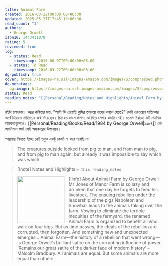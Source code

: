```yaml
---
title: Animal Farm
created: 2016-03-22T00:00:00+06:00
updated: 2025-05-27T17:45:19+06:00
read_count: "1"
authors:
  - George Orwell
isbn10: 1443411078
rating: 5
reviewed: true
log:
  - status: Read
    timestamp: 2016-08-07T00:00:00+06:00
  - status: To Read
    timestamp: 2016-03-22T00:00:00+06:00
dg-publish: true
cover: https://images-na.ssl-images-amazon.com/images/S/compressed.photo.goodreads.com/books/1325861570i/170448.jpg
dg-metatags:
  og:image: https://images-na.ssl-images-amazon.com/images/S/compressed.photo.goodreads.com/books/1325861570i/170448.jpg
status: Read
reading_notes: "[[Personal/Reading/Notes and Highlights/Animal Farm by George Orwell|Animal Farm by George Orwell]]"
---
```

বইটা চমৎকার। রুদ্রর কবিতার মত, "আমি কি চেয়েছি কুমির তাড়ায়ে বাঘের কবলে যেতে?" মেবি ওরওয়েল সত্যিকার অর্থে চিরায়ত সাহিত্যের জন্ম দিয়েছেন। চিরায়ত ভালোবাসাও, যা নিয়ে লেখার কমতি নেই। তেমন চিরায়ত এই মানবিক অন্ধকারগুলোও। [[Personal/Reading/Books/Read/1984 by George Orwell|১৯৮৪]] এবং অ্যানিমাল ফার্ম সেই অন্ধকারের উপাখ্যান।  
  
স্পয়লার লিখতে ইচ্ছে নেই তবুও একটু ক্যোট না করে পারছি না:

> The creatures outside looked from pig to man, and from man to pig, and from pig to man again; but already it was impossible to say which was which.

> [!note] Notes and Highlights
> `= this.reading_notes`

> [!info] About Animal Farm by George Orwell
><img src="https://books.google.com/books/content?id=t7mANAEACAAJ&printsec=frontcover&img=1&zoom=1&source=gbs_api" style="float: left; margin-right: 1em;width: 150px; height: auto;" /> Mr Jones of Manor Farm is so lazy and drunken that one day he forgets to feed his livestock. The ensuing rebellion under the leadership of the pigs Napoleon and Snowball leads to the animals taking over the farm. Vowing to eliminate the terrible inequities of the farmyard, the renamed Animal Farm is organized to benefit all who walk on four legs. But as time passes, the ideals of the rebellion are corrupted, then forgotten. And something new and unexpected emerges… Animal Farm—the history of a rebellion that went wrong—is George Orwell’s brilliant satire on the corrupting influence of power. ‘Remains our great satire of the darker face of modern history’ – Malcolm Bradbury. All animals are equal. But some animals are more equal than others.
